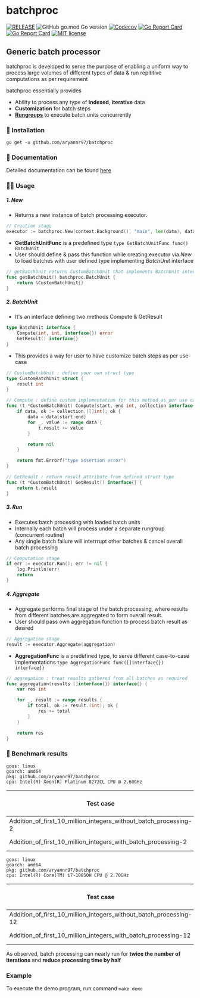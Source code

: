 # batchproc
[![RELEASE](https://github.com/aryannr97/batchproc/actions/workflows/release.yml/badge.svg)](https://github.com/aryannr97/batchproc/actions/workflows/release.yml)
![GitHub go.mod Go version](https://img.shields.io/github/go-mod/go-version/aryannr97/batchproc)
[![Codecov](https://img.shields.io/codecov/c/github/aryannr97/batchproc)](https://app.codecov.io/gh/aryannr97/batchproc)
[![Go Report Card](https://goreportcard.com/badge/github.com/aryannr97/batchproc)](https://goreportcard.com/report/github.com/aryannr97/batchproc)
[![Go Report Card](https://img.shields.io/badge/Linter-golangci--lint-informational)](https://golangci-lint.run)
[![MIT license](https://img.shields.io/github/license/aryannr97/batchproc)](https://github.com/aryannr97/batchproc/blob/main/LICENSE)
## Generic batch processor

batchproc is developed to serve the purpose of enabling a uniform way to process large volumes of different types of data & run repititive computations as per requirement 

batchproc essentially provides
- Ability to process any type of **indexed**, **iterative** data
- **Customization** for batch steps
- [**Rungroups**](https://github.com/bharat-rajani/rungroup) to execute batch units concurrently

### :floppy_disk: Installation
```
go get -u github.com/aryannr97/batchproc
```

### :notebook_with_decorative_cover: Documentation
Detailed documentation can be found [here](https://github.com/aryannr97/batchproc/wiki/batchproc-wiki)

### :technologist: Usage

##### 1. **New** 
- Returns a new instance of batch processing executor.
```go
// Creation stage
executor := batchproc.New(context.Background(), "main", len(data), data, getBatchUnit)
```
- **GetBatchUnitFunc** is a predefined type `type GetBatchUnitFunc func() BatchUnit`
- User should define & pass this function while creating executor via *New* to load batches with user defined type implementing *BatchUnit* interface
```go
// getBatchUnit returns CustomBatchUnit that implements BatchUnit interface
func getBatchUnit() batchproc.BatchUnit {
	return &CustomBatchUnit{}
}
```

##### 2. **BatchUnit**
- It's an interface defining two methods Compute & GetResult
```go
type BatchUnit interface {
	Compute(int, int, interface{}) error
	GetResult() interface{}
}

```
- This provides a way for user to have customize batch steps as per use-case
```go
// CustomBatchUnit : define your own struct type
type CustomBatchUnit struct {
	result int
}

// Compute : define custom implementation for this method as per use case & store result in struct attribute
func (t *CustomBatchUnit) Compute(start, end int, collection interface{}) error {
	if data, ok := collection.([]int); ok {
		data = data[start:end]
		for _, value := range data {
			t.result += value
		}

		return nil
	}

	return fmt.Errorf("type assertion error")
}

// GetResult : return result attribute from defined struct type
func (t *CustomBatchUnit) GetResult() interface{} {
	return t.result
}
```

##### 3. **Run**
- Executes batch processing with loaded batch units
- Internally each batch will process under a separate rungroup (concurrent routine)
- Any single batch failure will interrrupt other batches & cancel overall batch processing
```go
// Computation stage
if err := executor.Run(); err != nil {
	log.Println(err)
	return
}
```

##### 4. **Aggregate**
- Aggregate performs final stage of the batch processing, where results from different batches are 
aggregated to form overall result.
- User should pass own aggregation function to process batch result as desired
```go
// Aggregation stage
result := executor.Aggregate(aggregation)
```
- **AggregationFunc** is a predefined type, to serve different case-to-case implementations `type AggregationFunc func([]interface{}) interface{}`
```go
// aggregation : treat results gathered from all batches as required
func aggregation(results []interface{}) interface{} {
	var res int

	for _, result := range results {
		if total, ok := result.(int); ok {
			res += total
		}
	}

	return res
}
```

### :rocket: Benchmark results

```
goos: linux
goarch: amd64
pkg: github.com/aryannr97/batchproc
cpu: Intel(R) Xeon(R) Platinum 8272CL CPU @ 2.60GHz
```

|                           Test case                               | b.N iterations | Avg processsing time |
| ----------------------------------------------------------------- | -------------- | -------------------- |
| Addition_of_first_10_million_integers_without_batch_processing-2  |      100       |    10665257 ns/op    |
| Addition_of_first_10_million_integers_with_batch_processing-2     |      251       |     4620470 ns/op    |


```
goos: linux
goarch: amd64
pkg: github.com/aryannr97/batchproc
cpu: Intel(R) Core(TM) i7-10850H CPU @ 2.70GHz
```
|                           Test case                               | b.N iterations | Avg processsing time |
| ----------------------------------------------------------------- | -------------- | -------------------- |
| Addition_of_first_10_million_integers_without_batch_processing-12 |      184       |     6394545 ns/op    |
| Addition_of_first_10_million_integers_with_batch_processing-12    |      295       |     4074257 ns/op    |

As observed, batch processing can nearly run for **twice the number of iterations** and **reduce processing time by half**

### Example
To execute the demo program, run command `make demo`
